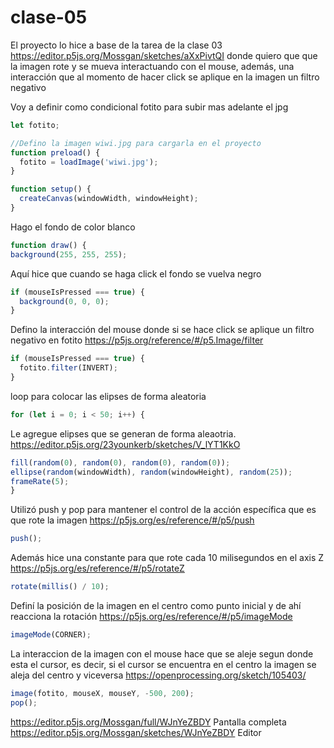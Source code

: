 # clase-05

El proyecto lo hice a base de la tarea de la clase 03 <https://editor.p5js.org/Mossgan/sketches/aXxPivtQI> donde quiero que que la imagen rote y se mueva interactuando con el mouse, además, una interacción que al momento de hacer click se aplique en la imagen un filtro negativo

Voy a definir como condicional fotito para subir mas adelante el jpg

```js
let fotito;

//Defino la imagen wiwi.jpg para cargarla en el proyecto
function preload() {
  fotito = loadImage('wiwi.jpg');
}

function setup() {
  createCanvas(windowWidth, windowHeight);
}
```

Hago el fondo de color blanco

```js
function draw() {
background(255, 255, 255);
```

Aquí hice que cuando se haga click el fondo se vuelva negro

```js
if (mouseIsPressed === true) {
  background(0, 0, 0);
}
```

Defino la interacción del mouse donde si se hace click se aplique un filtro negativo en fotito <https://p5js.org/reference/#/p5.Image/filter>

```js
if (mouseIsPressed === true) {
  fotito.filter(INVERT);
}
```

loop para colocar las elipses de forma aleatoria

```js
for (let i = 0; i < 50; i++) {
```

Le agregue elipses que se generan de forma aleaotria. <https://editor.p5js.org/23younkerb/sketches/V_lYT1KkO>

```js
fill(random(0), random(0), random(0), random(0));
ellipse(random(windowWidth), random(windowHeight), random(25));
frameRate(5);
}
```

Utilizó push y pop para mantener el control de la acción específica que es que rote la imagen <https://p5js.org/es/reference/#/p5/push>

```js
push();
```

Además hice una constante para que rote cada 10 milisegundos en el axis Z <https://p5js.org/es/reference/#/p5/rotateZ>

```js
rotate(millis() / 10);
```

Definí la posición de la imagen en el centro como punto inicial y de ahí reacciona la rotación <https://p5js.org/es/reference/#/p5/imageMode>

```js
imageMode(CORNER);
```

La interaccion de la imagen con el mouse hace que se aleje segun donde esta el cursor, es decir, si el cursor se encuentra en el centro la imagen se aleja del centro y viceversa <https://openprocessing.org/sketch/105403/>

```js
image(fotito, mouseX, mouseY, -500, 200);
pop();
```

<https://editor.p5js.org/Mossgan/full/WJnYeZBDY> Pantalla completa
<https://editor.p5js.org/Mossgan/sketches/WJnYeZBDY> Editor
